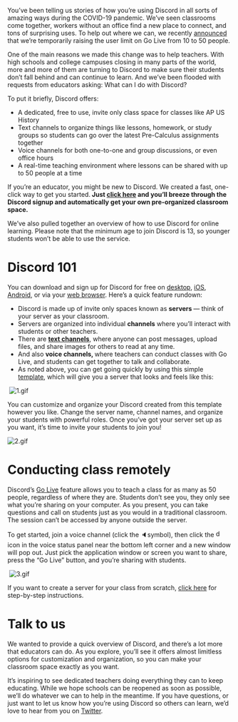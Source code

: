 <p><span style="font-weight: 400;">You’ve been telling us stories of how you’re using Discord in all sorts of amazing ways during the COVID-19 pandemic. We’ve seen classrooms come together, workers without an office find a new place to connect, and tons of surprising uses. To help out where we can, we recently </span><a href="https://blog.discordapp.com/helping-out-where-we-can-3a5fb7bac77a"><span style="font-weight: 400;">announced</span></a><span style="font-weight: 400;"> that we’re temporarily raising the user limit on Go Live from 10 to 50 people.</span></p>
<p><span style="font-weight: 400;">One of the main reasons we made this change was to help teachers. With high schools and college campuses closing in many parts of the world, more and more of them are turning to Discord to make sure their students don’t fall behind and can continue to learn. And we’ve been flooded with requests from educators asking: What can I do with Discord?</span></p>
<p><span style="font-weight: 400;">To put it briefly, Discord offers:</span></p>
<ul>
    <li style="font-weight: 400;"><span style="font-weight: 400;">A dedicated, free to use, invite only class space for classes like AP US History</span></li>
    <li style="font-weight: 400;"><span style="font-weight: 400;">Text channels to organize things like lessons, homework, or study groups so students can go over the latest Pre-Calculus assignments together</span></li>
    <li style="font-weight: 400;"><span style="font-weight: 400;">Voice channels for both one-to-one and group discussions, or even office hours</span></li>
    <li style="font-weight: 400;"><span style="font-weight: 400;">A real-time teaching environment where lessons can be shared with up to 50 people at a time</span></li>
</ul>
<p><span style="font-weight: 400;">If you’re an educator, you might be new to Discord. We created a fast, one-click way to get you started.</span><strong> Just </strong><a href="https://discordapp.com/template/fVfBazbqjhXg"><strong>click here</strong></a><strong> and you’ll breeze through the Discord signup and automatically get your own pre-organized classroom space.</strong></p>
<p><span style="font-weight: 400;">We’ve also pulled together an overview of how to use Discord for online learning. Please note that the minimum age to join Discord is 13, so younger students won’t be able to use the service.</span></p>
<h1><strong>Discord 101</strong></h1>
<p><span style="font-weight: 400;">You can download and sign up for Discord for free on </span><a href="https://discordapp.com/download"><span style="font-weight: 400;">desktop</span></a><span style="font-weight: 400;">, </span><a href="https://apps.apple.com/us/app/discord/id985746746"><span style="font-weight: 400;">iOS</span></a><span style="font-weight: 400;">, </span><a href="https://play.google.com/store/apps/details?id=com.discord"><span style="font-weight: 400;">Android</span></a><span style="font-weight: 400;">, or via your </span><a href="https://discordapp.com/register"><span style="font-weight: 400;">web browser</span></a><span style="font-weight: 400;">. Here’s a quick feature rundown:</span></p>
<ul>
    <li style="font-weight: 400;">
        <span style="font-weight: 400;">Discord is made up of invite only spaces known as </span><strong>servers </strong><span style="font-weight: 400;">— think of your server as your classroom.</span>
    </li>
    <li style="font-weight: 400;">
        <span style="font-weight: 400;">Servers are organized into individual </span><strong>channels</strong><span style="font-weight: 400;"> where you’ll interact with students or other teachers.</span>
    </li>
    <li style="font-weight: 400;">
        <span style="font-weight: 400;">There are </span><a href="https://support.discordapp.com/hc/en-us/articles/360034632292"><strong>text channels</strong></a><span style="font-weight: 400;">, where anyone can post messages, upload files, and share images for others to read at any time.</span>
    </li>
    <li style="font-weight: 400;">
        <span style="font-weight: 400;">And also </span><strong>voice channels, </strong><span style="font-weight: 400;">where teachers can conduct classes with Go Live, and students can get together to talk and collaborate.</span>
    </li>
    <li style="font-weight: 400;">
        <span style="font-weight: 400;">As noted above, you can get going quickly by using this simple </span><a href="https://discordapp.com/template/fVfBazbqjhXg"><span style="font-weight: 400;">template</span></a><span style="font-weight: 400;">, which will give you a server that looks and feels like this:</span>
    </li>
</ul>
<p> <img src="https://support.discord.com/hc/article_attachments/360052764292/1.gif" alt="1.gif"></p>
<p><span style="font-weight: 400;">You can customize and organize your Discord created from this template however you like. Change the server name, channel names, and organize your students with powerful roles. Once you’ve got your server set up as you want, it’s time to invite your students to join you!</span></p>
<p><span style="font-weight: 400;"><img src="https://support.discord.com/hc/article_attachments/360052893191/2.gif" alt="2.gif"></span></p>
<h1><strong>Conducting class remotely</strong></h1>
<p><span style="font-weight: 400;">Discord’s </span><a href="https://support.discordapp.com/hc/en-us/articles/360040816151#h_65fe911c-66b2-4efc-ad5c-15caf2c8ae3f"><span style="font-weight: 400;">Go Live</span></a><span style="font-weight: 400;"> feature allows you to teach a class for as many as 50 people, regardless of where they are. Students don’t see you, they only see what you’re sharing on your computer. As you present, you can take questions and call on students just as you would in a traditional classroom. The session can’t be accessed by anyone outside the server.</span></p>
<p><span style="font-weight: 400;">To get started, join a voice channel (click the 🔈symbol), then click the <img src="https://support.discord.com/hc/article_attachments/360052894251/desktop-computer_1f5a5.png" alt="desktop-computer_1f5a5.png" width="16" height="16"> icon in the voice status panel near the bottom left corner and a new window will pop out. Just pick the application window or screen you want to share, press the “Go Live” button, and you’re sharing with students.</span></p>
<p> <img src="https://support.discord.com/hc/article_attachments/360052893211/3.gif" alt="3.gif"></p>
<p><span style="font-weight: 400;">If you want to create a server for your class from scratch, </span><a href="https://dis.gd/classroom"><span style="font-weight: 400;">click here</span></a><span style="font-weight: 400;"> for step-by-step instructions.</span></p>
<h1><strong>Talk to us</strong></h1>
<p><span style="font-weight: 400;">We wanted to provide a quick overview of Discord, and there’s a lot more that educators can do. As you explore, you’ll see it offers almost limitless options for customization and organization, so you can make your classroom space exactly as you want.</span></p>
<p><span style="font-weight: 400;">It’s inspiring to see dedicated teachers doing everything they can to keep educating. While we hope schools can be reopened as soon as possible, we’ll do whatever we can to help in the meantime. If you have questions, or just want to let us know how you’re using Discord so others can learn, we’d love to hear from you on </span><a href="https://twitter.com/discordapp"><span style="font-weight: 400;">Twitter</span></a><span style="font-weight: 400;">.</span></p>